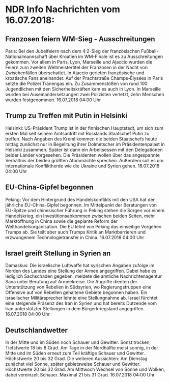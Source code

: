 # NDR Info Nachrichten vom 16.07.2018:


## Franzosen feiern WM-Sieg  - Ausschreitungen
Paris: Bei den Jubelfeiern nach dem 4:2-Sieg der französischen Fußball-Nationalmannschaft über Kroatien im WM-Finale ist es zu Ausschreitungen gekommen. Vor allem in Paris, Lyon, Marseille und Ajaccio wurden die Feiern zum zweiten Weltmeistertitel der Franzosen in der Nacht von Zwischenfällen überschattet. In Ajaccio gerieten französische und kroatische Fans aneinander. Auf der Prachtstraße Champs-Élysées in Paris setzte die Polizei Tränengas ein. Zu Zusammenstößen von rund 100 Jugendlichen mit den Sicherheitskräften kam es auch in Lyon. In Marseille wurden bei Auseinandersetzungen zwei Polizisten verletzt, zehn Menschen wurden festgenommen. 16.07.2018 04:00 Uhr 

## Trump zu Treffen mit Putin in Helsinki
Helsinki: US-Präsident Trump ist  in der finnischen Hauptstadt, um sich zum ersten Mal seit seinem Amtsantritt mit Russlands Staatschef Putin zu treffen. Nach Angaben des Kreml kommen die beiden Staatschefs heute mittag zunächst nur in Begelitung ihrer Dolmetscher im Präsidentenpalast in Helsinki zusammen. Später ist dann ein Arbeitsessen mit den Delegationen beider Länder vorgesehen. Die Präsidenten wollen über das angespannte Verhältnis der beiden größten Atommächte sprechen. Außerdem soll es um internationale Konfliktherde wie die Ukraine und Syrien gehen. 16.07.2018 04:00 Uhr 

## EU-China-Gipfel begonnen
Peking: Vor dem Hintergrund des Handelskonflikts mit den USA hat der jährliche EU-China-Gipfel begonnen. Im Mittelpunkt der Beratungen von EU-Spitze und chinesischer Führung in Peking stehen die Sorgen vor einem Handelskrieg, ein Investitionsabkommen zwischen beiden Seiten, mehr Marktöffnung in China sowie die geplante Reform der Welthandelsorganisation. Die EU lehnt wie Peking das einseitige Vorgehen Trumps ab. Sie teilt aber auch Trumps Kritik an Marktbarrieren und erzwungenem Technologietransfer in China. 16.07.2018 04:00 Uhr 

## Israel greift Stellung in Syrien an
Damaskus: Die israelische Luftwaffe hat syrischen Angaben zufolge im Norden des Landes eine Stellung der Armee angegriffen. Dabei habe es lediglich Sachschaden gegeben, meldete die amtliche Nachrichtenagentur Sana unter Berufung auf Armeekreise. Die Angriffe dienten der Unterstützung von Rebellen in Südsyrien, wo Regierungstruppen eine Offensive auf von Rebellen gehaltene Gebiete begonnen haben. Ein israelischer Militärsprecher lehnte eine Stellungnahme ab. Israel fürchtet eine steigende Präsenz des Iran in Syrien und hat bereits Dutzende vom Iran unterstützter Stellungen in dem Bürgerkriegsland angegriffen. 16.07.2018 04:00 Uhr 

## Deutschlandwetter
In der Mitte und im Süden noch Schauer und Gewitter. Sonst trocken, Tiefstwerte 18 bis 8 Grad. Am Tage in der Nordhälfte meist sonnig, in der Mitte und im Süden erneut zum Teil kräftige Schauer und Gewitter. Höchstwerte 20 bis 32 Grad. Die weiteren Aussichten: Am Dienstag zunächst viel Sonne, später gebietsweise Schauer und Gewitter. Höchstwerte 20 bis 32 Grad. Am Mittwoch Wechsel von Sonne und Wolken, dabei vereinzelt Schauer. Maximal 21 bis 31 Grad. 16.07.2018 04:00 Uhr 
